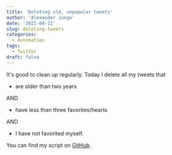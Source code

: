 ```yaml
---
title: 'Deleting old, unpopular tweets'
author: 'Alexander Junge'
date: '2021-04-11'
slug: deleting-tweets
categories:
  - Automation
tags:
  - Twitter
draft: false
---
```


It's good to clean up regularly. Today I delete all my tweets that

- are older than two years

AND

- have less than three favorites/hearts

AND 

- I have not favorited myself.

You can find my script on [GitHub](https://github.com/JungeAlexander/automation#scripts).